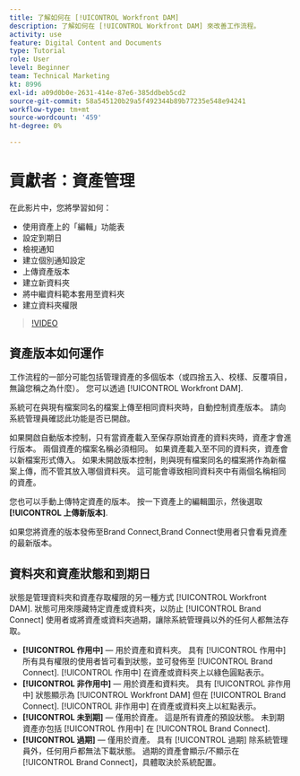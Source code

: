 ```yaml
---
title: 了解如何在 [!UICONTROL Workfront DAM]
description: 了解如何在 [!UICONTROL Workfront DAM] 來改善工作流程。
activity: use
feature: Digital Content and Documents
type: Tutorial
role: User
level: Beginner
team: Technical Marketing
kt: 8996
exl-id: a09d0b0e-2631-414e-87e6-385ddbeb5cd2
source-git-commit: 58a545120b29a5f492344b89b77235e548e94241
workflow-type: tm+mt
source-wordcount: '459'
ht-degree: 0%

---
```


# 貢獻者：資產管理

在此影片中，您將學習如何：

* 使用資產上的「編輯」功能表
* 設定到期日
* 檢視通知
* 建立個別通知設定
* 上傳資產版本
* 建立新資料夾
* 將中繼資料範本套用至資料夾
* 建立資料夾權限

>[!VIDEO](https://video.tv.adobe.com/v/335256/?quality=12)

## 資產版本如何運作

工作流程的一部分可能包括管理資產的多個版本（或四捨五入、校樣、反覆項目，無論您稱之為什麼）。 您可以透過 [!UICONTROL Workfront DAM].

系統可在與現有檔案同名的檔案上傳至相同資料夾時，自動控制資產版本。 請向系統管理員確認此功能是否已開啟。

如果開啟自動版本控制，只有當資產載入至保存原始資產的資料夾時，資產才會進行版本。 兩個資產的檔案名稱必須相同。 如果資產載入至不同的資料夾，資產會以新檔案形式傳入。
如果未開啟版本控制，則與現有檔案同名的檔案將作為新檔案上傳，而不管其放入哪個資料夾。 這可能會導致相同資料夾中有兩個名稱相同的資產。

您也可以手動上傳特定資產的版本。 按一下資產上的編輯圖示，然後選取 **[!UICONTROL 上傳新版本]**.

如果您將資產的版本發佈至Brand Connect,Brand Connect使用者只會看見資產的最新版本。

## 資料夾和資產狀態和到期日

狀態是管理資料夾和資產存取權限的另一種方式 [!UICONTROL Workfront DAM]. 狀態可用來隱藏特定資產或資料夾，以防止 [!UICONTROL Brand Connect] 使用者或將資產或資料夾過期，讓除系統管理員以外的任何人都無法存取。

* **[!UICONTROL 作用中]** — 用於資產和資料夾。 具有 [!UICONTROL 作用中] 所有具有權限的使用者皆可看到狀態，並可發佈至 [!UICONTROL Brand Connect]. [!UICONTROL 作用中] 在資產或資料夾上以綠色圓點表示。
* **[!UICONTROL 非作用中]** — 用於資產和資料夾。 具有 [!UICONTROL 非作用中] 狀態顯示為 [!UICONTROL Workfront DAM] 但在 [!UICONTROL Brand Connect]. [!UICONTROL 非作用中] 在資產或資料夾上以紅點表示。
* **[!UICONTROL 未到期]** — 僅用於資產。 這是所有資產的預設狀態。 未到期資產亦包括 [!UICONTROL 作用中] 在 [!UICONTROL Brand Connect].
* **[!UICONTROL 過期]** — 僅用於資產。 具有 [!UICONTROL 過期] 除系統管理員外，任何用戶都無法下載狀態。 過期的資產會顯示/不顯示在 [!UICONTROL Brand Connect]，具體取決於系統配置。
